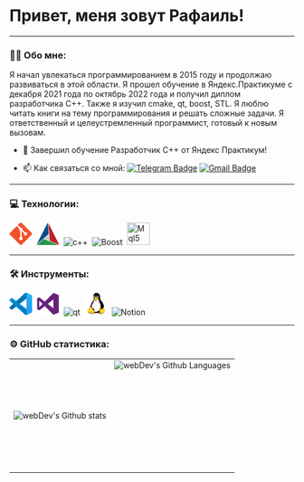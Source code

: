 
# Привет, меня зовут Рафаиль!

---

### :man_technologist: Обо мне:

Я начал увлекаться программированием в 2015 году и продолжаю развиваться в этой области. Я прошел обучение в Яндекс.Практикуме с декабря 2021 года по октябрь 2022 года и получил диплом разработчика C++. Также я изучил  cmake, qt, boost, STL. Я люблю читать книги на тему программирования и решать сложные задачи. Я ответственный и целеустремленный программист, готовый к новым вызовам.


- :seedling: Завершил обучение Разработчик С++ от Яндекс Практикум!


- :mailbox: Как связаться со мной: [![Telegram Badge](https://img.shields.io/badge/-Rafail_Mukhutdinov-blue?style=flat&logo=Telegram&logoColor=white)](https://t.me/Rafail_Mukhutdinov) [![Gmail Badge](https://img.shields.io/badge/-Gmail-red?style=flat&logo=Gmail&logoColor=white)](mailto:k00priz@gmail.com)


---

### 💻 Технологии:

<div>
  <img src="https://github.com/devicons/devicon/blob/master/icons/git/git-original.svg" title="git" alt="git" width="40" height="40"/>&nbsp
  <img src="https://github.com/devicons/devicon/blob/master/icons/cmake/cmake-original.svg" title="cmake" alt="cmake" width="40" height="40"/>&nbsp
  <img src="https://github.com/isocpp/logos/blob/master/cpp_logo.svg" title="c++" alt="c++" width="40" height="40"/>&nbsp
  <img src="https://avatars.githubusercontent.com/u/3170529?s=200&v=4" title="Boost" alt="Boost" width="40" height="40"/>&nbsp
  <img src="https://yt3.googleusercontent.com/fahbTVgqd2tgda_E0EeuBQi2T33QLVIJNO52R6XZwTsOU8KadP-IJDulOFfTJBWzIKCnC8nKOQ=s900-c-k-c0x00ffffff-no-rj" title="Mql5"  width="40" height="40"/>&nbsp
</div>

---

### 🛠 Инструменты:

<div>
  <img src="https://github.com/devicons/devicon/blob/master/icons/vscode/vscode-original.svg" title="vscode" alt="vscode" width="40" height="40"/>&nbsp;
  <img src="https://github.com/devicons/devicon/blob/master/icons/visualstudio/visualstudio-plain.svg" title="visualstudio" alt="visualstudio" width="40" height="40"/>&nbsp;
  <img src="https://github.com/openwebos/qt/blob/master/doc/src/snippets/declarative/qml-intro/images/qt-logo.svg" title="qt" alt="qt" width="40" height="40"/>&nbsp;
  <img src="https://github.com/devicons/devicon/blob/master/icons/linux/linux-original.svg" title="linux" alt="linux" width="40" height="40"/>&nbsp;
  <img src="https://upload.wikimedia.org/wikipedia/commons/e/e9/Notion-logo.svg" title="Notion" alt="Notion" width="40" height="40"/>&nbsp;
</div>

---



### ⚙️ GitHub статистика:

<table>
  <tr>
    <td>
      <img align="left" src="http://github-readme-streak-stats.herokuapp.com?user=Rafail-Mukhutdinov&theme=dark&background=000000" alt="webDev's Github stats" />
    </td>
    <td>
      <img height="195px" align="right" alt="webDev's Github Languages" src="https://github-readme-stats-sigma-five.vercel.app/api/top-langs/?username=Rafail-Mukhutdinov&layout=compact&theme=vision-friendly-dark" />
    </td>
  </tr>
</table>



